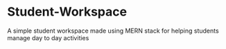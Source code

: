 # Student-Workspace
A simple student workspace made using MERN stack for helping students manage day to day activities 
